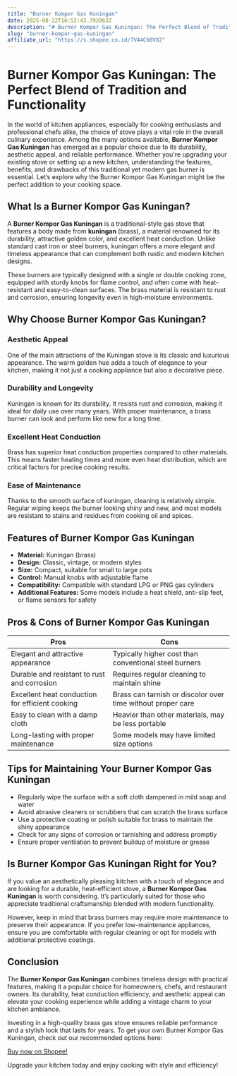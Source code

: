```yaml
---
title: "Burner Kompor Gas Kuningan"
date: 2025-08-22T16:52:43.792063Z
description: "# Burner Kompor Gas Kuningan: The Perfect Blend of Tradition and Functionality..."
slug: "burner-kompor-gas-kuningan"
affiliate_url: "https://s.shopee.co.id/7V44C68VX2"
---
```

# Burner Kompor Gas Kuningan: The Perfect Blend of Tradition and Functionality

In the world of kitchen appliances, especially for cooking enthusiasts and professional chefs alike, the choice of stove plays a vital role in the overall culinary experience. Among the many options available, **Burner Kompor Gas Kuningan** has emerged as a popular choice due to its durability, aesthetic appeal, and reliable performance. Whether you're upgrading your existing stove or setting up a new kitchen, understanding the features, benefits, and drawbacks of this traditional yet modern gas burner is essential. Let’s explore why the Burner Kompor Gas Kuningan might be the perfect addition to your cooking space.

## What Is a Burner Kompor Gas Kuningan?

A **Burner Kompor Gas Kuningan** is a traditional-style gas stove that features a body made from **kuningan** (brass), a material renowned for its durability, attractive golden color, and excellent heat conduction. Unlike standard cast iron or steel burners, kuningan offers a more elegant and timeless appearance that can complement both rustic and modern kitchen designs.

These burners are typically designed with a single or double cooking zone, equipped with sturdy knobs for flame control, and often come with heat-resistant and easy-to-clean surfaces. The brass material is resistant to rust and corrosion, ensuring longevity even in high-moisture environments.

## Why Choose Burner Kompor Gas Kuningan?

### Aesthetic Appeal

One of the main attractions of the Kuningan stove is its classic and luxurious appearance. The warm golden hue adds a touch of elegance to your kitchen, making it not just a cooking appliance but also a decorative piece.

### Durability and Longevity

Kuningan is known for its durability. It resists rust and corrosion, making it ideal for daily use over many years. With proper maintenance, a brass burner can look and perform like new for a long time.

### Excellent Heat Conduction

Brass has superior heat conduction properties compared to other materials. This means faster heating times and more even heat distribution, which are critical factors for precise cooking results.

### Ease of Maintenance

Thanks to the smooth surface of kuningan, cleaning is relatively simple. Regular wiping keeps the burner looking shiny and new, and most models are resistant to stains and residues from cooking oil and spices.

## Features of Burner Kompor Gas Kuningan

- **Material:** Kuningan (brass)
- **Design:** Classic, vintage, or modern styles
- **Size:** Compact, suitable for small to large pots
- **Control:** Manual knobs with adjustable flame
- **Compatibility:** Compatible with standard LPG or PNG gas cylinders
- **Additional Features:** Some models include a heat shield, anti-slip feet, or flame sensors for safety

## Pros & Cons of Burner Kompor Gas Kuningan

| **Pros** | **Cons** |
|------------------------|------------------------------|
| Elegant and attractive appearance | Typically higher cost than conventional steel burners |
| Durable and resistant to rust and corrosion | Requires regular cleaning to maintain shine |
| Excellent heat conduction for efficient cooking | Brass can tarnish or discolor over time without proper care |
| Easy to clean with a damp cloth | Heavier than other materials, may be less portable |
| Long-lasting with proper maintenance | Some models may have limited size options |

## Tips for Maintaining Your Burner Kompor Gas Kuningan

- Regularly wipe the surface with a soft cloth dampened in mild soap and water
- Avoid abrasive cleaners or scrubbers that can scratch the brass surface
- Use a protective coating or polish suitable for brass to maintain the shiny appearance
- Check for any signs of corrosion or tarnishing and address promptly
- Ensure proper ventilation to prevent buildup of moisture or grease

## Is Burner Kompor Gas Kuningan Right for You?

If you value an aesthetically pleasing kitchen with a touch of elegance and are looking for a durable, heat-efficient stove, a **Burner Kompor Gas Kuningan** is worth considering. It’s particularly suited for those who appreciate traditional craftsmanship blended with modern functionality.

However, keep in mind that brass burners may require more maintenance to preserve their appearance. If you prefer low-maintenance appliances, ensure you are comfortable with regular cleaning or opt for models with additional protective coatings.

## Conclusion

The **Burner Kompor Gas Kuningan** combines timeless design with practical features, making it a popular choice for homeowners, chefs, and restaurant owners. Its durability, heat conduction efficiency, and aesthetic appeal can elevate your cooking experience while adding a vintage charm to your kitchen ambiance.

Investing in a high-quality brass gas stove ensures reliable performance and a stylish look that lasts for years. To get your own Burner Kompor Gas Kuningan, check out our recommended options here:

[Buy now on Shopee!](https://s.shopee.co.id/7V44C68VX2)

Upgrade your kitchen today and enjoy cooking with style and efficiency!